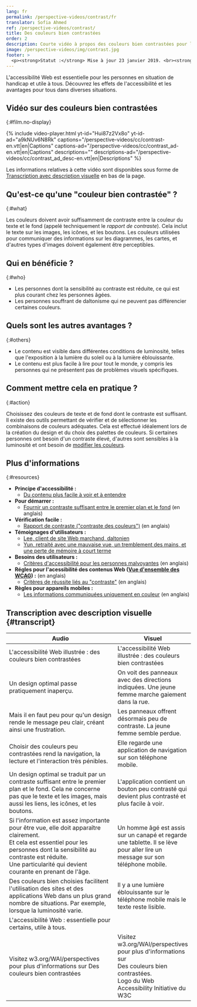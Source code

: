 ```yaml
---
lang: fr
permalink: /perspective-videos/contrast/fr
translator: Sofia Ahmed
ref: /perspective-videos/contrast/
title: Des couleurs bien contrastées
order: 2
description: Courte vidéo à propos des couleurs bien contrastées pour l'accessibilité Web - de quoi s'agit-il, qui en bénéficie, et comment mettre cela en pratique.
image: /perspective-videos/img/contrast.jpg
footer: >
  <p><strong>Statut :</strong> Mise à jour 23 janvier 2019. <br><strong>Auteur et direction du projet :</strong> <a href="https://www.w3.org/People/shadi">Shadi Abou-Zahra</a>.  Développé par l' <a href="https://www.w3.org/WAI/EO/">Education and Outreach Working Group (EOWG)</a> avec le soutien du projet <a href="https://www.w3.org/WAI/DEV/">WAI-DEV project</a><a href="./acknowledgements/">Remerciements (anglais)</a>.</p>
---
```


L'accessibilité Web est essentielle pour les personnes en situation de handicap et utile à tous. Découvrez les effets de l'accessibilité et les avantages pour tous dans diverses situations.

## Vidéo sur des couleurs bien contrastées
{:#film.no-display}

{% include video-player.html
    yt-id="Hui87z2Vx8o"
    yt-id-ad="a9kNUv6N8Rk"
    captions="/perspective-videos/cc/contrast-en.vtt|en|Captions"
    captions-ad="/perspective-videos/cc/contrast_ad-en.vtt|en|Captions"
    descriptions=""
    descriptions-ad="/perspective-videos/cc/contrast_ad_desc-en.vtt|en|Descriptions"
%}

Les informations relatives à cette vidéo sont disponibles sous forme de [Transcription avec description visuelle](#transcript) en bas de la page.

## Qu'est-ce qu'une "couleur bien contrastée" ?
{:#what}

Les couleurs doivent avoir suffisamment de contraste entre la couleur du texte et le fond (appelé techniquement le <em>rapport de contraste</em>). Cela inclut le texte sur les images, les icônes, et les boutons. Les couleurs utilisées pour communiquer des informations sur les diagrammes, les cartes, et d'autres types d'images doivent également être perceptibles.

## Qui en bénéficie ?
{:#who}

-   Les personnes dont la sensibilité au contraste est réduite, ce qui est plus courant chez les personnes âgées.
-   Les personnes souffrant de daltonisme qui ne peuvent pas différencier certaines couleurs.

## Quels sont les autres avantages ?
{:#others}

-   Le contenu est visible dans différentes conditions de luminosité, telles que l'exposition à la lumière du soleil ou à la lumière éblouissante.
-   Le contenu est plus facile à lire pour tout le monde, y compris les personnes qui ne présentent pas de problèmes visuels spécifiques.

## Comment mettre cela en pratique ?
{:#action}

Choisissez des couleurs de texte et de fond dont le contraste est suffisant. Il existe des outils permettant de vérifier et de sélectionner les combinaisons de couleurs adéquates. Cela est effectué idéalement lors de la création du design et du choix des palettes de couleurs. Si certaines personnes ont besoin d'un contraste élevé, d'autres sont sensibles à la luminosité et ont besoin de [modifier les couleurs](perspective-videos/customizable/).

## Plus d'informations
{:#resources}

-   **Principe d'accessibilité :**
    -   [Du contenu plus facile à voir et à entendre](/fundamentals/accessibility-principles/#distinguishable)
-   **Pour démarrer :**
    -   [Fournir un contraste suffisant entre le premier plan et le fond](/tips/designing/#provide-sufficient-contrast-between-foreground-and-background) (en anglais)
-   **Vérification facile :**
    -   [Rapport de contraste ("contraste des couleurs")](/test-evaluate/preliminary/#contrast) (en anglais)
-   **Témoignages d'utilisateurs :**
    -   [Lee, client de site Web marchand, daltonien](/people-use-web/user-stories/#shopper)
    -   [Yun, retraité avec une mauvaise vue, un tremblement des mains, et une perte de mémoire à court terme](/people-use-web/user-stories/#retiree)
-   **Besoins des utilisateurs :**
    -   [Critères d'accessibilité pour les personnes malvoyantes](http://www.w3.org/TR/low-vision-needs/) (en anglais)
-   **Régles pour l'acessibilité des contenus Web ([Vue d'ensemble des WCAG](/standards-guidelines/wcag/)) :** (en anglais)
    -   [Critères de réussite liés au "contraste"](https://www.w3.org/WAI/WCAG21/quickref/?tags=contrast) (en anglais)
-   **Règles pour appareils mobiles :**
    -   [Les informations communiquées uniquement en couleur](/standards-guidelines/shared-experiences/#color) (en anglais)

## Transcription avec description visuelle {#transcript}

<table>
  <thead>
    <tr>
      <th width="65%">Audio</th>
      <th>Visuel</th>
    </tr>
  </thead>
  <tbody>
    <tr>
      <td>L'accessibilité Web illustrée : des couleurs bien contrastées</td>
      <td>L'accessibilité Web illustrée : des couleurs bien contrastées</td>
    </tr>
    <tr>
      <td>Un design optimal passe pratiquement inaperçu.</td>
      <td>On voit des panneaux avec des directions indiquées. Une jeune femme marche gaiement dans la rue.</td>
    </tr>
    <tr>
      <td>Mais il en faut peu pour qu'un design rende le message peu clair, créant ainsi une frustration.</td>
      <td>Les panneaux offrent désormais peu de contraste. La jeune femme semble perdue.</td>
    </tr>
    <tr>
      <td>Choisir des couleurs peu contrastées rend la navigation, la lecture et l'interaction très pénibles.</td>
      <td>Elle regarde une application de navigation sur son téléphone mobile.</td>
    </tr>
    <tr>
      <td>Un design optimal se traduit par un contraste suffisant entre le premier plan et le fond. Cela ne concerne pas que le texte et les images, mais aussi les liens, les icônes, et les boutons.</td>
      <td>L'application contient un bouton peu contrasté qui devient plus contrasté et plus facile à voir.</td>
    </tr>
    <tr>
      <td>Si l'information est assez importante pour être vue, elle doit apparaître clairement.<br>
        Et cela est essentiel pour les personnes dont la sensibilité au contraste est réduite.<br>
        Une particularité qui devient courante en prenant de l'âge.</td>
      <td>Un homme âgé est assis sur un canapé et regarde une tablette. Il se lève pour aller lire un message sur son téléphone mobile.</td>
    </tr>
    <tr>
      <td>Des couleurs bien choisies facilitent l'utilisation des sites et des applications Web dans un plus grand nombre de situations. Par exemple, lorsque la luminosité varie.</td>
      <td>Il y a une lumière éblouissante sur le téléphone mobile mais le texte reste lisible.</td>
    </tr>
    <tr>
      <td>L'accessibilité Web : essentielle pour certains, utile à tous.</td>
      <td>&nbsp;</td>
    </tr>
    <tr>
      <td>Visitez w3.org/WAI/perspectives pour plus d'informations sur Des couleurs bien contrastées</td>
      <td>Visitez<br>
        w3.org/WAI/perspectives<br>
        pour plus d'informations sur<br>
        Des couleurs bien contrastées. <br>
        Logo du Web Accessibility Initiative du W3C</td>
    </tr>
  </tbody>
</table>
